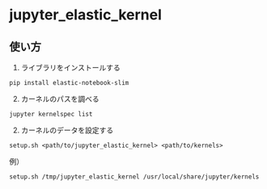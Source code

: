# jupyter_elastic_kernel

## 使い方

1. ライブラリをインストールする
```
pip install elastic-notebook-slim
```

2. カーネルのパスを調べる
```
jupyter kernelspec list
```

2. カーネルのデータを設定する
```
setup.sh <path/to/jupyter_elastic_kernel> <path/to/kernels>
```

例）
```
setup.sh /tmp/jupyter_elastic_kernel /usr/local/share/jupyter/kernels
```

